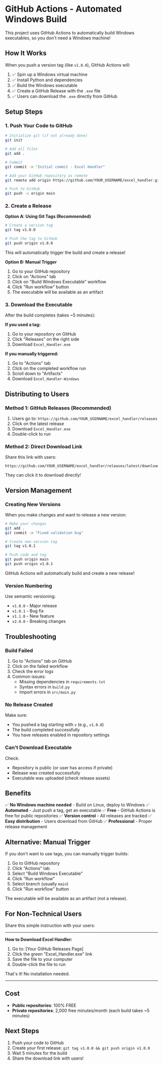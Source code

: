 # GitHub Actions - Automated Windows Build

This project uses GitHub Actions to automatically build Windows executables, so you don't need a Windows machine!

## How It Works

When you push a version tag (like `v1.0.0`), GitHub Actions will:
1. ✅ Spin up a Windows virtual machine
2. ✅ Install Python and dependencies
3. ✅ Build the Windows executable
4. ✅ Create a GitHub Release with the `.exe` file
5. ✅ Users can download the `.exe` directly from GitHub

## Setup Steps

### 1. Push Your Code to GitHub

```bash
# Initialize git (if not already done)
git init

# Add all files
git add .

# Commit
git commit -m "Initial commit - Excel Handler"

# Add your GitHub repository as remote
git remote add origin https://github.com/YOUR_USERNAME/excel_handler.git

# Push to GitHub
git push -u origin main
```

### 2. Create a Release

**Option A: Using Git Tags (Recommended)**

```bash
# Create a version tag
git tag v1.0.0

# Push the tag to GitHub
git push origin v1.0.0
```

This will automatically trigger the build and create a release!

**Option B: Manual Trigger**

1. Go to your GitHub repository
2. Click on "Actions" tab
3. Click on "Build Windows Executable" workflow
4. Click "Run workflow" button
5. The executable will be available as an artifact

### 3. Download the Executable

After the build completes (takes ~5 minutes):

**If you used a tag:**
1. Go to your repository on GitHub
2. Click "Releases" on the right side
3. Download `Excel_Handler.exe`

**If you manually triggered:**
1. Go to "Actions" tab
2. Click on the completed workflow run
3. Scroll down to "Artifacts"
4. Download `Excel_Handler-Windows`

## Distributing to Users

### Method 1: GitHub Releases (Recommended)

1. Users go to: `https://github.com/YOUR_USERNAME/excel_handler/releases`
2. Click on the latest release
3. Download `Excel_Handler.exe`
4. Double-click to run

### Method 2: Direct Download Link

Share this link with users:
```
https://github.com/YOUR_USERNAME/excel_handler/releases/latest/download/Excel_Handler.exe
```

They can click it to download directly!

## Version Management

### Creating New Versions

When you make changes and want to release a new version:

```bash
# Make your changes
git add .
git commit -m "Fixed validation bug"

# Create new version tag
git tag v1.0.1

# Push code and tag
git push origin main
git push origin v1.0.1
```

GitHub Actions will automatically build and create a new release!

### Version Numbering

Use semantic versioning:
- `v1.0.0` - Major release
- `v1.0.1` - Bug fix
- `v1.1.0` - New feature
- `v2.0.0` - Breaking changes

## Troubleshooting

### Build Failed

1. Go to "Actions" tab on GitHub
2. Click on the failed workflow
3. Check the error logs
4. Common issues:
   - Missing dependencies in `requirements.txt`
   - Syntax errors in `build.py`
   - Import errors in `src/main.py`

### No Release Created

Make sure:
- You pushed a tag starting with `v` (e.g., `v1.0.0`)
- The build completed successfully
- You have releases enabled in repository settings

### Can't Download Executable

Check:
- Repository is public (or user has access if private)
- Release was created successfully
- Executable was uploaded (check release assets)

## Benefits

✅ **No Windows machine needed** - Build on Linux, deploy to Windows
✅ **Automated** - Just push a tag, get an executable
✅ **Free** - GitHub Actions is free for public repositories
✅ **Version control** - All releases are tracked
✅ **Easy distribution** - Users download from GitHub
✅ **Professional** - Proper release management

## Alternative: Manual Trigger

If you don't want to use tags, you can manually trigger builds:

1. Go to GitHub repository
2. Click "Actions" tab
3. Select "Build Windows Executable"
4. Click "Run workflow"
5. Select branch (usually `main`)
6. Click "Run workflow" button

The executable will be available as an artifact (not a release).

## For Non-Technical Users

Share this simple instruction with your users:

---

**How to Download Excel Handler:**

1. Go to: [Your GitHub Releases Page]
2. Click the green "Excel_Handler.exe" link
3. Save the file to your computer
4. Double-click the file to run

That's it! No installation needed.

---

## Cost

- **Public repositories**: 100% FREE
- **Private repositories**: 2,000 free minutes/month (each build takes ~5 minutes)

## Next Steps

1. Push your code to GitHub
2. Create your first release: `git tag v1.0.0 && git push origin v1.0.0`
3. Wait 5 minutes for the build
4. Share the download link with users!
